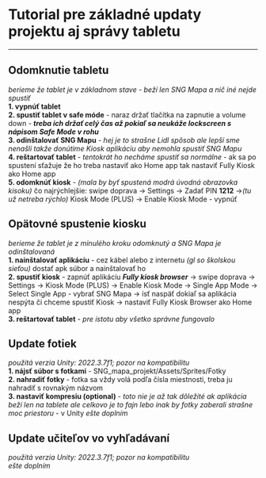 # Tutorial pre základné updaty projektu aj správy tabletu
---
## Odomknutie tabletu
*berieme že tablet je v základnom stave - beží len SNG Mapa a nič iné nejde spustiť*<br>
**1. vypnúť tablet**<br>
**2. spustiť tablet v safe móde** - naraz držať tlačítka na zapnutie a volume down - _**treba ich držať celý čas až pokiaľ sa neukáže lockscreen s nápisom Safe Mode v rohu**_<br>
**3. odinštalovať SNG Mapu** - *hej je to strašne Lidl spôsob ale lepší sme nenašli takže donútime Kiosk aplikáciu aby nemohla spustiť SNG Mapu*<br>
**4. reštartovať tablet** - *tentokrát ho necháme spustiť sa normálne* - ak sa po spustení sťažuje že ho treba nastaviť ako Home app tak nastaviť Fully Kiosk ako Home app<br>
**5. odomknúť kiosk** - *(mala by byť spustená modrá úvodná obrazovka kisoku)* čo najrýchlejšie: swipe doprava -> Settings -> Zadať PIN **1212** ->*(tu už netreba rýchlo)* Kiosk Mode (PLUS) -> Enable Kiosk Mode - vypnúť

## Opätovné spustenie kiosku
*berieme že tablet je z minulého kroku odomknutý a SNG Mapa je odinštalovaná*<br>
**1. nainštalovať aplikáciu** - cez kábel alebo z internetu *(gl so školskou sieťou)* dostať apk súbor a nainštalovať ho<br>
**2. spustiť kiosk** - zapnúť aplikáciu _**Fully kiosk browser**_ -> swipe doprava -> Settings -> Kiosk Mode (PLUS) -> Enable Kiosk Mode -> Single App Mode -> Select Single App - vybrať SNG Mapa -> ísť naspäť dokiaľ sa aplikácia nespýta či chceme spustiť Kiosk -> nastaviť Fully Kiosk Browser ako Home app<br>
**3. reštartovať tablet** - *pre istotu aby všetko správne fungovalo*

## Update fotiek
*použitá verzia Unity: 2022.3.7f1; pozor na kompatibilitu*<br>
**1. nájsť súbor s fotkami** - SNG_mapa_projekt/Assets/Sprites/Fotky<br>
**2. nahradiť fotky** - fotka sa vždy volá podľa čísla miestnosti, treba ju nahradiť s rovnakým názvom<br>
**3. nastaviť kompresiu (optional)** - *toto nie je až tak dôležité ak aplikácia beží len na tablete ale celkovo je to fajn lebo inak by fotky zaberali strašne moc priestoru* - v Unity *ešte doplním*

## Update učiteľov vo vyhľadávaní
*použitá verzia Unity: 2022.3.7f1; pozor na kompatibilitu*<br>
*ešte doplním*
